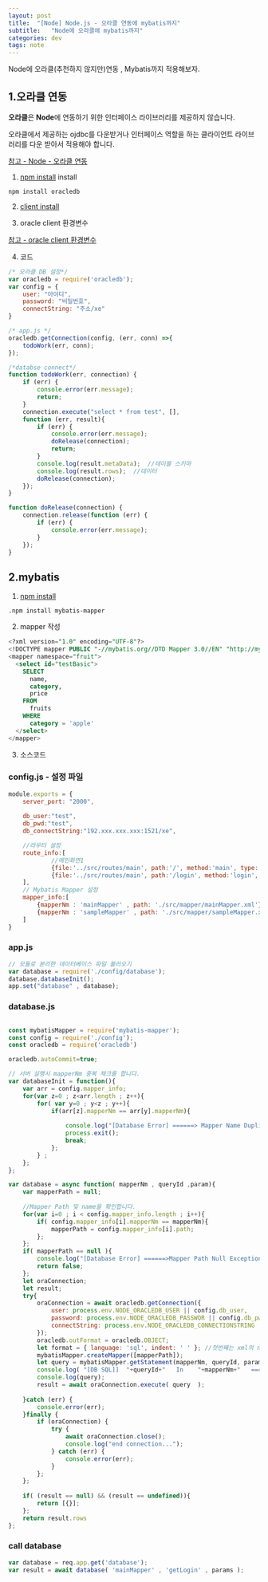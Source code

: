 ```yaml
---
layout: post
title:  "[Node] Node.js - 오라클 연동에 mybatis까지"
subtitle:   "Node에 오라클에 mybatis까지"
categories: dev
tags: note
---
```


Node에 오라클(추천하지 않지만)연동 , Mybatis까지 적용해보자.

## 1.오라클 연동

**오라클**은 **Node**에 연동하기 위한 인터페이스 라이브러리를 제공하지 않습니다.

오라클에서 제공하는 ojdbc를 다운받거나 인터페이스 역할을 하는 클라이언트 라이브러리를 다운 받아서 적용해야 합니다.


[참고 - Node - 오라클 연동 ](lts0606.tistory.com/183)

1. [npm install](https://www.npmjs.com/package/oracledb) install

```
npm install oracledb
```

2. [client install](https://www.oracle.com/database/technologies/instant-client/macos-intel-x86-downloads.html)

3. oracle client 환경변수
   
[참고 - oracle client 환경변수](https://justdo-heal.tistory.com/11)


4. 코드
```javascript
/* 오라클 DB 설정*/
var oracledb = require('oracledb');
var config = {
    user: "아이디",
    password: "비밀번호",
    connectString: "주소/xe"
}

/* app.js */
oracledb.getConnection(config, (err, conn) =>{
    todoWork(err, conn);
});

/*databse connect*/
function todoWork(err, connection) {
    if (err) {
        console.error(err.message);
        return;
    }
    connection.execute("select * from test", [], 
    function (err, result){
        if (err) {
            console.error(err.message);
            doRelease(connection);
            return;
        }
        console.log(result.metaData);  //테이블 스키마
        console.log(result.rows);  //데이터
        doRelease(connection);
    });
}    

function doRelease(connection) {
    connection.release(function (err) {
        if (err) {
            console.error(err.message);
        }
    });
}

```


## 2.mybatis

1. [npm install](https://www.npmjs.com/package/mybatis-mapper)
```
.npm install mybatis-mapper
```

2. mapper 작성

```sql
<?xml version="1.0" encoding="UTF-8"?>
<!DOCTYPE mapper PUBLIC "-//mybatis.org//DTD Mapper 3.0//EN" "http://mybatis.org/dtd/mybatis-3-mapper.dtd">
<mapper namespace="fruit">  
  <select id="testBasic">
    SELECT
      name,
      category,
      price
    FROM
      fruits 
    WHERE
      category = 'apple'
  </select>
</mapper>
```


3. 소스코드

### config.js - 설정 파일
```javascript
module.exports = {
	server_port: "2000",
	
	db_user:"test",
	db_pwd:"test",
	db_connectString:"192.xxx.xxx.xxx:1521/xe",

	//라우터 설정
	route_info:[
			//메인화면1
			{file:'../src/routes/main', path:'/', method:'main', type:'get'},
			{file:'../src/routes/main', path:'/login', method:'login', type:'post'}
	],
	// Mybatis Mapper 설정
	mapper_info:[
		{mapperNm : 'mainMapper' , path: './src/mapper/mainMapper.xml'},
		{mapperNm : 'sampleMapper' , path: './src/mapper/sampleMapper.xml'},
	]
}

```

### app.js
```javascript
// 모듈로 분리한 데이터베이스 파일 불러오기
var database = require('./config/database');
database.databaseInit();
app.set("database" , database);
```

### database.js
```javascript

const mybatisMapper = require('mybatis-mapper');
const config = require('./config');
const oracledb = require('oracledb')

oracledb.autoCommit=true;

// 서버 실행시 mapperNm 중복 체크를 합니다.
var databaseInit = function(){
	var arr = config.mapper_info;
	for(var z=0 ; z<arr.length ; z++){
		for( var y=0 ; y<z ; y++){
			if(arr[z].mapperNm == arr[y].mapperNm){
				
				console.log("[Database Error] ======> Mapper Name Duplication Exception")
				process.exit();
				break;
			};
		} ;
	};
};

var database = async function( mapperNm , queryId ,param){
	var mapperPath = null;
	
	//Mapper Path 및 name을 확인합니다.
	for(var i=0 ; i < config.mapper_info.length ; i++){
		if( config.mapper_info[i].mapperNm == mapperNm){
			mapperPath = config.mapper_info[i].path;
		};
	};
	if( mapperPath == null ){
		console.log("[Database Error] ======>Mapper Path Null Exception ");
		return false;
	};
	let oraConnection;
	let result;
    try{
        oraConnection = await oracledb.getConnection({
			user: process.env.NODE_ORACLEDB_USER || config.db_user,
			password: process.env.NODE_ORACLEDB_PASSWOR || config.db_pwd,
			connectString: process.env.NODE_ORACLEDB_CONNECTIONSTRING || config.db_connectString
		});
		oracledb.outFormat = oracledb.OBJECT;
		let format = { language: 'sql', indent: ' ' }; //첫번째는 xml의 namespace, 두번째는 해당 xml id값, 세번째는 파라미터, 마지막은 포맷. 
		mybatisMapper.createMapper([mapperPath]);
		let query = mybatisMapper.getStatement(mapperNm, queryId, param, format);
		console.log( "[DB SQL]]  "+queryId+"   In    "+mapperNm+"   ============>" );
		console.log(query);
		result = await oraConnection.execute( query  );
		
    }catch (err) {
        console.error(err);
    }finally {
        if (oraConnection) {
            try {
                await oraConnection.close();
                console.log("end connection...");
            } catch (err) {
                console.error(err);
            }
        };
	};
	
	if( (result == null) && (result == undefined)){
		return [{}];
	};
	return result.rows
};
```

### call database
```javascript
var database = req.app.get('database');
var result = await database( 'mainMapper' , 'getLogin' , params );
```


